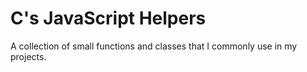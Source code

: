 # C's JavaScript Helpers

A collection of small functions and classes that I commonly use in my projects.

